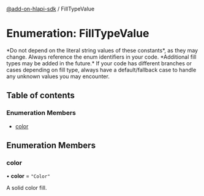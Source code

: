 [@add-on-hlapi-sdk](../overview.md) / FillTypeValue

# Enumeration: FillTypeValue

<InlineAlert slots="text" variant="warning"/>
*Do not depend on the literal string values of these constants*, as they may change. Always reference the enum identifiers in your code.

<InlineAlert slots="text" variant="warning"/>
*Additional fill types may be added in the future.* If your code has different branches or cases depending on fill type,
always have a default/fallback case to handle any unknown values you may encounter.

## Table of contents

### Enumeration Members

- [color](FillTypeValue.md#color)

## Enumeration Members

### color

• **color** = ``"Color"``

A solid color fill.
